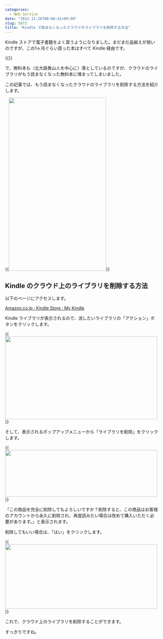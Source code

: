 ```yaml
---
categories:
  - Web Service
date: "2012-11-26T08:00:41+09:00"
slug: 5073
title: "Kindle で読まなくなったクラウドのライブラリを削除する方法"
---
```


Kindle ストアで電子書籍をよく買うようになりました。まだまだ品揃えが弱いのですが、この1ヶ月ぐらい買った本はすべて Kindle 経由です。

{{<app id="302584613" title="Kindle 3.4（無料）" src="http://a1853.phobos.apple.com/us/r1000/069/Purple/v4/78/fd/37/78fd3798-e2fc-940b-f4ce-38c3b2400e23/mzl.pmwdwuqg.100x100-75.png">}}

で、無料本も（北大路魯山人を中心に）落としているのですが、クラウドのライブラリがもう読まなくなった無料本に埋まってしまいました。

この記事では、もう読まなくなったクラウドのライブラリを削除する方法を紹介します。

{{<img alt="" src="/images/2012/11/5073_1.png" width="320" height="568">}}

## Kindle のクラウド上のライブラリを削除する方法

以下のページにアクセスします。

[Amazon.co.jp : Kindle Store : My Kindle](https://www.amazon.co.jp/gp/digital/fiona/manage?ie=UTF8&ref_=ya___myk&#All)

Kindle ライブラリが表示されるので、消したいライブラリの「アクション」ボタンをクリックします。

{{<img alt="" src="/images/2012/11/5073_2.png" width="500" height="271">}}

そして、表示されるポップアップメニューから「ライブラリを削除」をクリックします。

{{<img alt="" src="/images/2012/11/5073_3.png" width="500" height="153">}}

「この商品を完全に削除してもよろしいですか？削除すると、この商品はお客様のアカウントから永久に削除され、再度読みたい場合は改めて購入いただく必要があります。」と表示されます。

削除してもいい場合は、「はい」をクリックします。

{{<img alt="" src="/images/2012/11/5073_4.png" width="500" height="212">}}

これで、クラウド上のライブラリを削除することができます。

すっきりですね。
